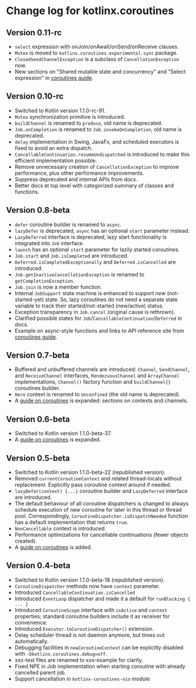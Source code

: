 # Change log for kotlinx.coroutines 

## Version 0.11-rc

* `select` expression with onJoin/onAwait/onSend/onReceive clauses.
* `Mutex` is moved to `kotlinx.coroutines.experimental.sync` package.
* `ClosedSendChannelException` is a subclass of `CancellationException` now.
* New sections on "Shared mutable state and concurrency" and "Select expression" 
  in [coroutines guide](coroutines-guide.md).

## Version 0.10-rc

* Switched to Kotlin version 1.1.0-rc-91.
* `Mutex` synchronization primitive is introduced.
* `buildChannel` is renamed to `produce`, old name is deprecated.
* `Job.onCompletion` is renamed to `Job.invokeOnCompletion`, old name is deprecated.
* `delay` implementation in Swing, JavaFx, and scheduled executors is fixed to avoid an extra dispatch.
* `CancellableContinuation.resumeUndispatched` is introduced to make this efficient implementation possible.
* Remove unnecessary creation of `CancellationException` to improve performance, plus other performance improvements.
* Suppress deprecated and internal APIs from docs.
* Better docs at top level with categorized summary of classes and functions.

## Version 0.8-beta

* `defer` coroutine builder is renamed to `async`.
* `lazyDefer` is deprecated, `async` has an optional `start` parameter instead.
* `LazyDeferred` interface is deprecated, lazy start functionality is integrated into `Job` interface.
* `launch` has an optional `start` parameter for lazily started coroutines.
* `Job.start` and `Job.isCompleted` are introduced.
* `Deferred.isCompletedExceptionally` and `Deferred.isCancelled` are introduced.
* `Job.getInactiveCancellationException` is renamed to `getCompletionException`.
* `Job.join` is now a member function.
* Internal `JobSupport` state machine is enhanced to support _new_ (not-started-yet) state.
  So, lazy coroutines do not need a separate state variable to track their started/not-started (new/active) status.
* Exception transparency in `Job.cancel` (original cause is rethrown).
* Clarified possible states for `Job`/`CancellableContinuation`/`Deferred` in docs.
* Example on async-style functions and links to API reference site from [coroutines guide](coroutines-guide.md).

## Version 0.7-beta

* Buffered and unbuffered channels are introduced: `Channel`, `SendChannel`, and `ReceiveChannel` interfaces,
  `RendezvousChannel` and `ArrayChannel` implementations, `Channel()` factory function and `buildChannel{}`
  coroutines builder.
* `Here` context is renamed to `Unconfined` (the old name is deprecated).
* A [guide on coroutines](coroutines-guide.md) is expanded: sections on contexts and channels.  
 
## Version 0.6-beta

* Switched to Kotlin version 1.1.0-beta-37.
* A [guide on coroutines](coroutines-guide.md) is expanded.  

## Version 0.5-beta

* Switched to Kotlin version 1.1.0-beta-22 (republished version).
* Removed `currentCoroutineContext` and related thread-locals without replacement.
  Explicitly pass coroutine context around if needed.
* `lazyDefer(context) {...}` coroutine builder and `LazyDeferred` interface are introduced.
* The default behaviour of all coroutine dispatchers is changed to always schedule execution of new coroutine 
  for later in this thread or thread pool. Correspondingly, `CoroutineDispatcher.isDispatchNeeded` function
  has a default implementation that returns `true`.
* `NonCancellable` context is introduced.  
* Performance optimizations for cancellable continuations (fewer objects created).
* A [guide on coroutines](coroutines-guide.md) is added.  

## Version 0.4-beta

* Switched to Kotlin version 1.1.0-beta-18 (republished version).
* `CoroutineDispatcher` methods now have `context` parameter.
* Introduced `CancellableContinuation.isCancelled`
* Introduced `EventLoop` dispatcher and made it a default for `runBlocking { ... }`
* Introduced `CoroutineScope` interface with `isActive` and `context` properties; 
  standard coroutine builders include it as receiver for convenience.
* Introduced `Executor.toCoroutineDispatcher()` extension.  
* Delay scheduler thread is not daemon anymore, but times out automatically.
* Debugging facilities in `newCoroutineContext` can be explicitly disabled with `-Dkotlinx.coroutines.debug=off`.
* xxx-test files are renamed to xxx-example for clarity.
* Fixed NPE in Job implementation when starting coroutine with already cancelled parent job.
* Support cancellation in `kotlinx-coroutines-nio` module
